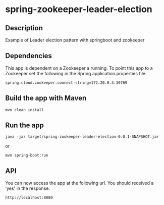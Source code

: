 # spring-zookeeper-leader-election

## Description
Example of Leader election pattern with springboot and zookeeper

## Dependencies

This app is dependent on a Zookeeper a running.  To point this app
to a Zookeeper set the following in the Spring application.properties file:

```
spring.cloud.zookeeper.connect-string=172.20.0.3:30769
```

## Build the app with Maven

```
mvn clean install
```

## Run the app

```
java -jar target/spring-zookeeper-leader-election-0.0.1-SNAPSHOT.jar
```

or

```
mvn spring-boot:run 
```

## API

You can now access the app at the following url.  You should received a 'yes' in the response.

```
http://localhost:8080  
``` 